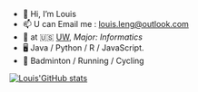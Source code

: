 - 👋 Hi, I’m Louis
- 📫 U can Email me : louis.leng@outlook.com
- 🍻  at 🇺🇸 [UW](uw.edu), _Major: Informatics_
- 🖥️ Java / Python / R / JavaScript.
- 🏃 Badminton / Running / Cycling

[![Louis'GitHub stats](https://github-readme-stats.vercel.app/api?username=LouisXO&count_private=true&show_icons=true&theme=prussian)](https://github.com/anuraghazra/github-readme-stats)


<!---
[![Top Langs](https://github-readme-stats.vercel.app/api/top-langs/?username=LouisXO&layout=compact&count_private=true)](https://github.com/anuraghazra/github-readme-stats)
LouisXO/LouisXO is a ✨ special ✨ repository because its `README.md` (this file) appears on your GitHub profile.
You can click the Preview link to take a look at your changes.
--->
